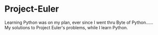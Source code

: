# Project-Euler
Learning Python was on my plan, ever since I went thru Byte of Python......
My solutions to Project Euler's problems, while I learn Python.

